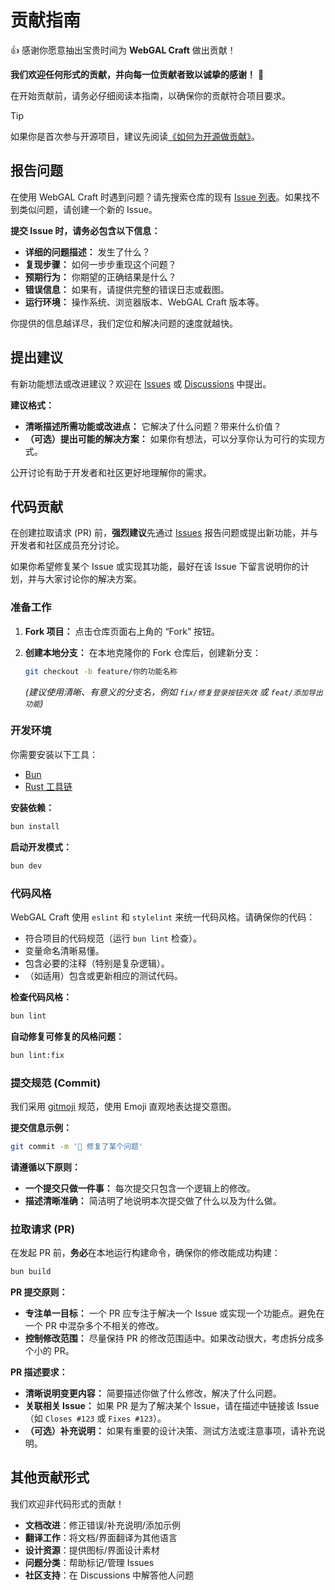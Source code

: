 # 贡献指南

👍 感谢你愿意抽出宝贵时间为 **WebGAL Craft** 做出贡献！

**我们欢迎任何形式的贡献，并向每一位贡献者致以诚挚的感谢！** 💖

在开始贡献前，请务必仔细阅读本指南，以确保你的贡献符合项目要求。

> [!TIP]
> 如果你是首次参与开源项目，建议先阅读[《如何为开源做贡献》](https://opensource.guide/zh-hans/how-to-contribute/)。

## 报告问题

在使用 WebGAL Craft 时遇到问题？请先搜索仓库的现有 [Issue 列表](https://github.com/A-kirami/webgal-craft/issues)。如果找不到类似问题，请创建一个新的 Issue。

**提交 Issue 时，请务必包含以下信息：**

- **详细的问题描述：** 发生了什么？
- **复现步骤：** 如何一步步重现这个问题？
- **预期行为：** 你期望的正确结果是什么？
- **错误信息：** 如果有，请提供完整的错误日志或截图。
- **运行环境：** 操作系统、浏览器版本、WebGAL Craft 版本等。

你提供的信息越详尽，我们定位和解决问题的速度就越快。

## 提出建议

有新功能想法或改进建议？欢迎在 [Issues](https://github.com/A-kirami/webgal-craft/issues) 或 [Discussions](https://github.com/A-kirami/webgal-craft/discussions) 中提出。

**建议格式：**

- **清晰描述所需功能或改进点：** 它解决了什么问题？带来什么价值？
- **（可选）提出可能的解决方案：** 如果你有想法，可以分享你认为可行的实现方式。

公开讨论有助于开发者和社区更好地理解你的需求。

## 代码贡献

在创建拉取请求 (PR) 前，**强烈建议**先通过 [Issues](https://github.com/A-kirami/webgal-craft/issues) 报告问题或提出新功能，并与开发者和社区成员充分讨论。

如果你希望修复某个 Issue 或实现其功能，最好在该 Issue 下留言说明你的计划，并与大家讨论你的解决方案。

### 准备工作

1. **Fork 项目：** 点击仓库页面右上角的 “Fork” 按钮。
2. **创建本地分支：** 在本地克隆你的 Fork 仓库后，创建新分支：

    ```sh
    git checkout -b feature/你的功能名称
    ```

    *(建议使用清晰、有意义的分支名，例如 `fix/修复登录按钮失效` 或 `feat/添加导出功能`)*

### 开发环境

你需要安装以下工具：

- [Bun](https://bun.sh/)
- [Rust 工具链](https://www.rust-lang.org/)

**安装依赖：**

```sh
bun install
```

**启动开发模式：**

```sh
bun dev
```

### 代码风格

WebGAL Craft 使用 `eslint` 和 `stylelint` 来统一代码风格。请确保你的代码：

- 符合项目的代码规范（运行 `bun lint` 检查）。
- 变量命名清晰易懂。
- 包含必要的注释（特别是复杂逻辑）。
- （如适用）包含或更新相应的测试代码。

**检查代码风格：**

```sh
bun lint
```

**自动修复可修复的风格问题：**

```sh
bun lint:fix
```

### 提交规范 (Commit)

我们采用 [gitmoji](https://gitmoji.dev/) 规范，使用 Emoji 直观地表达提交意图。

**提交信息示例：**

```sh
git commit -m '🐛 修复了某个问题'
```

**请遵循以下原则：**

- **一个提交只做一件事：** 每次提交只包含一个逻辑上的修改。
- **描述清晰准确：** 简洁明了地说明本次提交做了什么以及为什么做。

### 拉取请求 (PR)

在发起 PR 前，**务必**在本地运行构建命令，确保你的修改能成功构建：

```sh
bun build
```

**PR 提交原则：**

- **专注单一目标：** 一个 PR 应专注于解决一个 Issue 或实现一个功能点。避免在一个 PR 中混杂多个不相关的修改。
- **控制修改范围：** 尽量保持 PR 的修改范围适中。如果改动很大，考虑拆分成多个小的 PR。

**PR 描述要求：**

- **清晰说明变更内容：** 简要描述你做了什么修改，解决了什么问题。
- **关联相关 Issue：** 如果 PR 是为了解决某个 Issue，请在描述中链接该 Issue（如 `Closes #123` 或 `Fixes #123`）。
- **（可选）补充说明：** 如果有重要的设计决策、测试方法或注意事项，请补充说明。

## 其他贡献形式

我们欢迎非代码形式的贡献！

- **文档改进**：修正错误/补充说明/添加示例
- **翻译工作**：将文档/界面翻译为其他语言
- **设计资源**：提供图标/界面设计素材
- **问题分类**：帮助标记/管理 Issues
- **社区支持**：在 Discussions 中解答他人问题
